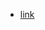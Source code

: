 - [link](https://blog.csdn.net/qq_38490457/article/details/109683256?ops_request_misc=%257B%2522request%255Fid%2522%253A%2522170220022416800186558934%2522%252C%2522scm%2522%253A%252220140713.130102334..%2522%257D&request_id=170220022416800186558934&biz_id=0&utm_medium=distribute.pc_search_result.none-task-blog-2~all~top_positive~default-1-109683256-null-null.142^v96^pc_search_result_base3&utm_term=jquery&spm=1018.2226.3001.4187)